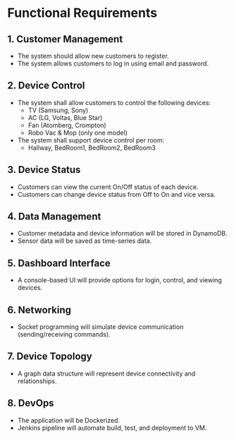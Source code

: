 # Functional Requirements

## 1. Customer Management
- The system should allow new customers to register.
- The system allows customers to log in using email and password.

## 2. Device Control
- The system shall allow customers to control the following devices:
    - TV (Samsung, Sony)
    - AC (LG, Voltas, Blue Star)
    - Fan (Atomberg, Crompton)
    - Robo Vac & Mop (only one model)
- The system shall support device control per room:
    - Hallway, BedRoom1, BedRoom2, BedRoom3

## 3. Device Status
- Customers can view the current On/Off status of each device.
- Customers can change device status from Off to On and vice versa.

## 4. Data Management
- Customer metadata and device information will be stored in DynamoDB.
- Sensor data will be saved as time-series data.

## 5. Dashboard Interface
- A console-based UI will provide options for login, control, and viewing devices.

## 6. Networking
- Socket programming will simulate device communication (sending/receiving commands).

## 7. Device Topology
- A graph data structure will represent device connectivity and relationships.

## 8. DevOps
- The application will be Dockerized.
- Jenkins pipeline will automate build, test, and deployment to VM.
